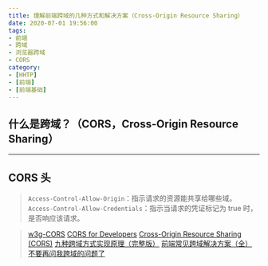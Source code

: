 ```yaml
---
title: 理解前端跨域的几种方式和解决方案（Cross-Origin Resource Sharing）
date: 2020-07-01 19:56:00
tags:
- 前端
- 跨域
- 浏览器跨域
- CORS
category:
- [HHTP]
- [前端]
- [前端基础]
---
```


## 什么是跨域？（CORS，Cross-Origin Resource Sharing）

---

## CORS 头

> `Access-Control-Allow-Origin`：指示请求的资源能共享给哪些域。
> `Access-Control-Allow-Credentials`：指示当请求的凭证标记为 true 时，是否响应该请求。

> [w3g-CORS](https://www.w3.org/wiki/CORS)
> [CORS for Developers](https://w3c.github.io/webappsec-cors-for-developers/)
> [Cross-Origin Resource Sharing (CORS)](https://developer.mozilla.org/en-US/docs/Web/HTTP/CORS)
> [九种跨域方式实现原理（完整版）](https://juejin.im/post/5c23993de51d457b8c1f4ee1)
> [前端常见跨域解决方案（全）](https://segmentfault.com/a/1190000011145364)
> [不要再问我跨域的问题了](https://segmentfault.com/a/1190000015597029)
